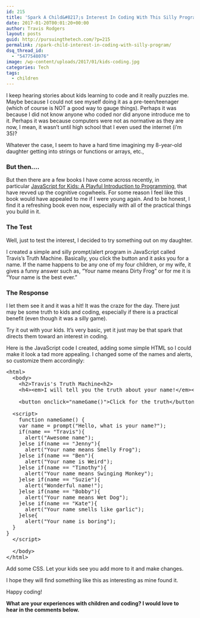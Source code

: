 ```yaml
---
id: 215
title: 'Spark A Child&#8217;s Interest In Coding With This Silly Program'
date: 2017-01-20T00:01:20+00:00
author: Travis Rodgers
layout: posts
guid: http://pursuingthetech.com/?p=215
permalink: /spark-child-interest-in-coding-with-silly-program/
dsq_thread_id:
  - "5477548076"
image: /wp-content/uploads/2017/01/kids-coding.jpg
categories: Tech
tags:
  - children
---
```

<span class="wpsdc-drop-cap">I</span> keep hearing stories about kids learning to code and it really puzzles me. Maybe because I could not see myself doing it as a pre-teen/teenager (which of course is NOT a good way to gauge things). Perhaps it was because I did not know anyone who coded nor did anyone introduce me to it. Perhaps it was because computers were not as normative as they are now, I mean, it wasn&#8217;t until high school that I even used the internet (i&#8217;m 35)?

Whatever the case, I seem to have a hard time imagining my 8-year-old daughter getting into strings or functions or arrays, etc.,

### But then&#8230;.

But then there are a few books I have come across recently, in particular <a href="http://amzn.to/2jDN4kP" target="_blank">JavaScript for Kids: A Playful Introduction to Programming</a>, that have revved up the cognitive cogwheels. For some reason I feel like this book would have appealed to me if I were young again. And to be honest, I find it a refreshing book even now, especially with all of the practical things you build in it.

### The Test

Well, just to test the interest, I decided to try something out on my daughter.

I created a simple and silly prompt/alert program in JavaScript called Travis&#8217;s Truth Machine. Basically, you click the button and it asks you for a name. If the name happens to be any one of my four children, or my wife, it gives a funny answer such as, &#8220;Your name means Dirty Frog&#8221; or for me it is &#8220;Your name is the best ever.&#8221;

### The Response

I let them see it and it was a hit! It was the craze for the day. There just may be some truth to kids and coding, especially if there is a practical benefit (even though it was a silly game).

Try it out with your kids. It&#8217;s very basic, yet it just may be that spark that directs them toward an interest in coding.

Here is the JavaScript code I created, adding some simple HTML so I could make it look a tad more appealing. I changed some of the names and alerts, so customize them accordingly:

<pre class="lang:default decode:true ">&lt;html&gt;
  &lt;body&gt;
    &lt;h2&gt;Travis's Truth Machine&lt;h2&gt;
    &lt;h4&gt;&lt;em&gt;I will tell you the truth about your name!&lt;/em&gt;&lt;/h4&gt;
    
    &lt;button onclick="nameGame()"&gt;Click for the truth&lt;/button&gt;

  &lt;script&gt;
    function nameGame() {
    var name = prompt("Hello, what is your name?");
    if(name == "Travis"){
      alert("Awesome name");
    }else if(name == "Jenny"){
      alert("Your name means Smelly Frog");
    }else if(name == "Ben"){
      alert("Your name is Weird");
    }else if(name == "Timothy"){
      alert("Your name means Swinging Monkey");
    }else if(name == "Suzie"){
      alert("Wonderful name!");
    }else if(name == "Bobby"){
      alert("Your name means Wet Dog");
    }else if(name == "Kate"){
      alert("Your name smells like garlic");
    }else{
      alert("Your name is boring");
  }
}		
  &lt;/script&gt;

  &lt;/body&gt;
&lt;/html&gt;</pre>

Add some CSS. Let your kids see you add more to it and make changes.

I hope they will find something like this as interesting as mine found it.

Happy coding!

**What are your experiences with children and coding? I would love to hear in the comments below.**